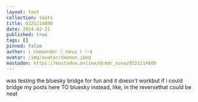 ```yaml
---
layout: toot
collection: toots
title: 0221214800
date: 2024-02-21
published: true
tags: []
pinned: false
author: ⸸ commander ░ nova ⸸ :~$
avatar: /img/avatar/daemon.jpeg
mastodon: https://mastodon.online/@cmdr_nova/0221214800
---
```


was testing the bluesky bridge for fun and it doesn't workbut if i could bridge my posts here TO bluesky instead, like, in the reversethat could be neat
